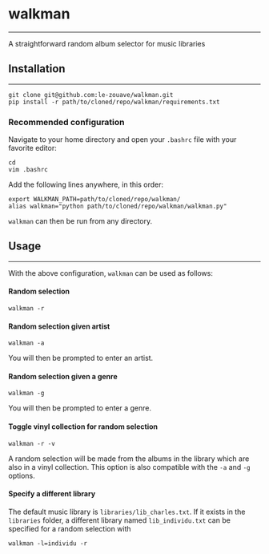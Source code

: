 # walkman 

---

A straightforward random album selector for music libraries

## Installation

---

    git clone git@github.com:le-zouave/walkman.git
    pip install -r path/to/cloned/repo/walkman/requirements.txt

### Recommended configuration
Navigate to your home directory and open your `.bashrc` file with your favorite editor:

    cd
    vim .bashrc

Add the following lines anywhere, in this order:

    export WALKMAN_PATH=path/to/cloned/repo/walkman/
    alias walkman="python path/to/cloned/repo/walkman/walkman.py"

`walkman` can then be run from any directory.
## Usage

---

With the above configuration, `walkman` can be used as follows:

#### Random selection
    
    walkman -r

#### Random selection given artist

    walkman -a

You will then be prompted to enter an artist.

#### Random selection given a genre

    walkman -g

You will then be prompted to enter a genre.

#### Toggle vinyl collection for random selection

    walkman -r -v

A random selection will be made from the albums in the library which are also in a vinyl collection. This option is also compatible with the `-a` and `-g` options.

#### Specify a different library
The default music library is `libraries/lib_charles.txt`. If it exists in the `libraries` folder, a different library named `lib_individu.txt` can be specified for a random selection with

    walkman -l=individu -r